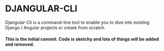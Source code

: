 # DJANGULAR-CLI

Djangular-Cli is a command-line tool to enable you to dive into existing Django / Angular projects or create from scratch.


#### This is the initial commit.  Code is sketchy and lots of things will be added and removed.